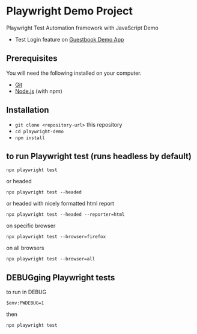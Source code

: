 # Playwright Demo Project

Playwright Test Automation framework with JavaScript Demo
- Test Login feature on [Guestbook Demo App](https://https://testautomationpro.com/aut//)

## Prerequisites

You will need the following installed on your computer.

* [Git](https://git-scm.com/)
* [Node.js](https://nodejs.org/) (with npm)


## Installation

* `git clone <repository-url>` this repository
* `cd playwright-demo`
* `npm install`

## to run Playwright test (runs headless by default)
```
npx playwright test
```
or headed
```
npx playwright test --headed
```
or headed with nicely formatted html report
```
npx playwright test --headed --reporter=html
```
on specific browser
```
npx playwright test --browser=firefox
```
on all browsers
```
npx playwright test --browser=all
```

## DEBUGging Playwright tests
to run in DEBUG

``` 
$env:PWDEBUG=1
```
then
```
npx playwright test
```

```
```